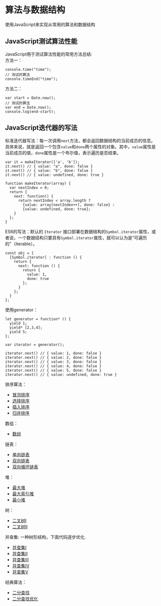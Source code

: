 # 算法与数据结构

使用JavaScript来实现从常用的算法和数据结构

## JavaScript测试算法性能 ##

JavaScript用于测试算法性能的常用方法总结:<br/>
方法一：

    console.time("time");
	// 测试的算法
	console.timeEnd("time");

方法二：

	var start = Date.now();
	// 测试的算法
	var end = Date.now();
	console.log(end-start);

## JavaScript迭代器的写法 ##

标准迭代器写法：每一次调用`next`方法，都会返回数据结构的当前成员的信息。具体来说，就是返回一个包含`value`和`done`两个属性的对象。其中，`value`属性是当前成员的值，`done`属性是一个布尔值，表示遍历是否结束。

    var it = makeIterator(['a', 'b']);
	it.next() // { value: "a", done: false }
	it.next() // { value: "b", done: false }
	it.next() // { value: undefined, done: true }
	
	function makeIterator(array) {
	  var nextIndex = 0;
	  return {
	    next: function() {
	      return nextIndex < array.length ?
	        {value: array[nextIndex++], done: false} :
	        {value: undefined, done: true};
	    }
	  };
	}

ES6的写法：默认的 `Iterator` 接口部署在数据结构的`Symbol.iterator`属性，或者说，一个数据结构只要具有`Symbol.iterator`属性，就可以认为是“可遍历的”（iterable）。

	const obj = {
	  [Symbol.iterator] : function () {
	    return {
	      next: function () {
	        return {
	          value: 1,
	          done: true
	        };
	      }
	    };
	  }
	};

使用generator：

	let generator = function* () {
	  yield 1;
	  yield* [2,3,4];
	  yield 5;
	};
	
	var iterator = generator();
	
	iterator.next() // { value: 1, done: false }
	iterator.next() // { value: 2, done: false }
	iterator.next() // { value: 3, done: false }
	iterator.next() // { value: 4, done: false }
	iterator.next() // { value: 5, done: false }
	iterator.next() // { value: undefined, done: true }

排序算法：

- [冒泡排序](./JavaScript/Sort/BubbleSort.js)
- [选择排序](./JavaScript/Sort/SelectSort.js)
- [插入排序](./JavaScript/Sort/InsertSort.js)
- [归并排序](./JavaScript/Sort/MergeSortI.js)

数组：

- [数组](./JavaScript/Array/Array.js)

链表：

- [单向链表](./JavaScript/LinkedList/LinkedList.js)
- [双向链表](./JavaScript/LinkedList/DoubleLinkedList.js)
- [双向循环链表](./JavaScript/LinkedList/DoubleLoopLinkedList.js)

堆：

- [最大堆](./JavaScript/Heap/MaxHeap.js)
- [最大索引堆](./JavaScript/Heap/IndexMaxHeap.js)
- [最小堆](./JavaScript/Heap/MinHeap.js)

树：
- [二叉树I](./JavaScript/Tree/BSTI.js)
- [二叉树II](./JavaScript/Tree/BSTII.js)

并查集:
一种树形结构，下面代码逐步优化.

- [并查集I](./JavaScript/UnionFind/UnionFindI.js)
- [并查集II](./JavaScript/UnionFind/UnionFindII.js)
- [并查集III](./JavaScript/UnionFind/UnionFindIII.js)
- [并查集IV](./JavaScript/UnionFind/UnionFindIV.js)
- [并查集V](./JavaScript/UnionFind/UnionFindV.js)

经典算法：

- [二分查找](./JavaScript/Typical/binarySearch.js)
- [二分查找优化](./JavaScript/Typical/binarySearchAdv.js)

